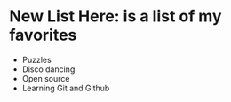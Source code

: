 # New List Here: is a list of my favorites
- Puzzles
- Disco dancing
- Open source
- Learning Git and Github
